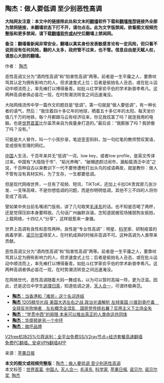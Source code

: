  <h2>陶杰：做人要低调 至少别恶性高调</h2> <p class="notice"><b>大陆网友注意：本文中的链接除此处和文末的<a href="https://github.com/bannedbook/fanqiang" >翻墙</a>软件下载和<a href="https://github.com/killgcd/justmysocks/blob/master/README.md">翻墙推荐</a>链接外全部为禁网链接，未翻墙状态下打不开，请勿点击。此为文字版禁闻，欲看图文视频完整版和更多禁闻，请下载<a href="https://github.com/bannedbook/fanqiang">翻墙软件或APP</a>后翻墙上禁闻网。</p><p>备注：翻墙看新闻非常安全，翻墙以真实身份发表敏感言论有一定风险，但只看不说则没有任何风险，翻的人太多，政府管不过来，也不管。信息自由是天赋人权，请放心大胆的翻墙。</b></p>  <div class="entry"> <p>作者： <a href="https://www.bannedbook.org/bnews/tag/%e9%99%b6%e6%9d%b0/" class="st_tag internal_tag" rel="tag" title="标签 陶杰 下的日志">陶杰</a></p> <p id="summary">恶性高调又分为“酒肉性高调”和“陷害性高调”两等。前者是一生平庸之人，要靠吠骂其认定为拥有影响力的人，但求速食式上位；后者是偷拍名人丑态，或在批斗运动中顺流而上，率先棒打以博得垂青。如批斗红学家俞平伯的学术新兽李希凡。这两种高调者俱必昙花一现，在时势潮流转变之间迅速淹没。</p> <p id="conimg">大陆网络流传中学一篇作文的题目是“低调”。第一句就是“做人要低调”，有一种长者的语气，然后：“我住着四十多亿年的地球，晒着五十多亿年的太阳，每天坐价值几千万的地铁，每个月都跟马云有经济往来，你见我炫富了吗？就连我用的电脑，也是<a href="https://www.bannedbook.org/bnews/tag/%e4%b8%96%e7%95%8c%e9%a6%96%e5%af%8c/" class="st_tag internal_tag" rel="tag" title="标签 世界首富 下的日志">世界首富</a>比尔盖茨亲自为我量身打造的。”最后说：“我膨胀了吗？我骄傲了吗？没有。”</p>  <p>可能是大人冒作，叫一个小孩抄录，笔迹歪歪斜斜，加一句红笔的教师赞叹案语，变成很有哲理的网红。</p> <p><span class='wp_keywordlink_affiliate'><a href="https://www.bannedbook.org/" title="中国" target="_blank">中国</a></span>人生活，千百年来并无“低调”一词，low key，或者low profile，是英文传译过来。中国有“大隐隐于市”、“韬光养晦”、“破帽遮颜过闹市，漏船载酒泛中流”之说，千百种自古以来教训下一代不要惨遭枪打出头鸟的成语典故，就是教你：做人不管有没有真材实料，为了生存，一生都要低调。</p> <p>但是现代网络世界，一旦有了视频、短讯、TiKToK，还加上卡拉OK贵宾房几张沙发、一支咪高峰，不是你想低调的问题，而是你明明低调，其他不三不四的人将你变成了高调。</p>  <p>譬如某中央台前名嘴闭门饭局，讲了几句取笑<a href="https://www.bannedbook.org/bnews/tag/%e6%af%9b%e6%b3%bd%e4%b8%9c/" class="st_tag internal_tag" rel="tag" title="标签 毛泽东 下的日志">毛泽东</a>的话。也不知是否喝了两杯，还是觉得压抑本身要释放。几句话广州幽默诙谐，怎知道就被现场猪朋狗友偷拍，上载网络，十四亿人“分享”，这样就惹来一身骚。</p> <p>世界上高调有良性和恶性两种。良性是“专业性高调”：明星、<span class='wp_keywordlink'><a href="https://www.bannedbook.org/forum11/topic309.html" title="禁片：“科学”的棍子" target="_blank">科学</a></span>家、研制疫苗的病毒学家、<a href="https://www.bannedbook.org/bnews/tag/%e8%af%ba%e8%b4%9d%e5%b0%94%e5%a5%96/" class="st_tag internal_tag" rel="tag" title="标签 诺贝尔奖 下的日志">诺贝尔奖</a>得奖人，在时机成熟的时候非高调不可。这种高调为人类带来贡献。</p> <p>恶性高调又分为“酒肉性高调”和“陷害性高调”两等。前者是一生平庸之人，要靠吠骂其认定为拥有影响力的人，但求速食式上位；后者是偷拍名人丑态，或在批斗运动中顺流而上，率先棒打以博得垂青。如批斗红学家俞平伯的学术新兽李希凡。这两种高调者俱必昙花一现，在时势潮流转变之间迅速淹没。</p>  <p>在网络世代，恶性高调随着大妈一舞成名，以为可以暂时高端一阵，更为泛滥。因此，还是这位中学生<span class='wp_keywordlink'><a href="https://www.bannedbook.org/forum3/topic2320.html" title="《返璞归真-神奇的前世回溯疗法》" target="_blank">返璞归真</a></span>，知道低调之道，<a href="https://www.bannedbook.org/bnews/tag/%E5%A4%A9%E4%BA%BA%E5%90%88%E4%B8%80/" class="st_tag internal_tag" rel="tag" title="标签 天人合一 下的日志">天人合一</a>，可谓终极典范。</p> <ul class='op-related-articles' title='相关阅读'> <li><a href='https://www.bannedbook.org/bnews/baitai/20201210/1445316.html' target='_blank'><b>陶杰</b>：当香港和「难民」这个名词连结</a></li> <li><a href='https://www.bannedbook.org/bnews/cbnews/20201210/1445158.html' target='_blank'><b>陶杰</b> 1205精华片段 美国大选左右之战 政治光谱解析  左倾美国 川普刮骨疗毒　全球反共吹哨者　左右概念全混乱　国民党传统右翼？实用主义下立场全失</a></li> <li><a href='https://www.bannedbook.org/bnews/comments/20201209/1444548.html' target='_blank'><b>陶杰</b>：“学贯中西”的局限 本来可以推出真正的人类命运共同体</a></li> <li><a href='https://www.bannedbook.org/bnews/comments/20201208/1443969.html' target='_blank'><b>陶杰</b>：华盛顿是另一个中环</a></li> <li><a href='https://www.bannedbook.org/bnews/comments/20201207/1443440.html' target='_blank'><b>陶杰</b>：做坏品牌</a></li> </ul> <p class="texttj"> <a href="https://www.bannedbook.org/forum23/topic22702.html" target="_blank">V2free机场25%引荐返利：全平台免费SS/V2ray节点+经济套餐高速翻墙</a><br/> <a href="https://github.com/bannedbook/fanqiang/wiki/%E7%A6%81%E9%97%BB%E7%BD%91%E5%AE%89%E5%8D%93%E7%BF%BB%E5%A2%99%E6%96%B0%E9%97%BBAPP" target="_blank">免费PC翻墙、安卓VPN翻墙APP</a></p><p> 来源：<a href="https://www.bannedbook.org/bnews/tag/%e8%8b%b9%e6%9e%9c%e6%97%a5%e6%8a%a5/" class="st_tag internal_tag" rel="tag" title="标签 苹果日报 下的日志">苹果日报</a> </p><a name='sharetosocial'></a>       <div><b>本文的图文或视频完整版</b>：<a href='https://www.bannedbook.org/bnews/comments/20201215/1447995.html'>陶杰：做人要低调 至少别恶性高调</a></div>  </div><!--END ENTRY--> <div class="postfooter"> <div>本文标签：<a href="https://www.bannedbook.org/bnews/tag/%e4%b8%96%e7%95%8c%e9%a6%96%e5%af%8c/" rel="tag">世界首富</a>, <a href="https://www.bannedbook.org/bnews/tag/%e4%b8%ad%e5%9b%bd%e4%ba%ba/" rel="tag">中国人</a>, <a href="https://www.bannedbook.org/bnews/tag/%E5%A4%A9%E4%BA%BA%E5%90%88%E4%B8%80/" rel="tag">天人合一</a>, <a href="https://www.bannedbook.org/bnews/tag/%e6%af%9b%e6%b3%bd%e4%b8%9c/" rel="tag">毛泽东</a>, <a href="https://www.bannedbook.org/bnews/tag/%e7%a7%91%e5%ad%a6%e5%ae%b6/" rel="tag">科学家</a>, <a href="https://www.bannedbook.org/bnews/tag/%e8%8b%b9%e6%9e%9c%e6%97%a5%e6%8a%a5/" rel="tag">苹果日报</a>, <a href="https://www.bannedbook.org/bnews/tag/%e8%af%ba%e8%b4%9d%e5%b0%94/" rel="tag">诺贝尔</a>, <a href="https://www.bannedbook.org/bnews/tag/%e8%af%ba%e8%b4%9d%e5%b0%94%e5%a5%96/" rel="tag">诺贝尔奖</a>, <a href="https://www.bannedbook.org/bnews/tag/%e9%99%b6%e6%9d%b0/" rel="tag">陶杰</a></div>  </div><!--END POSTFOOTER--> 